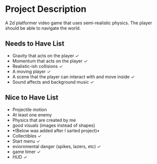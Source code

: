 # Project Description

A 2d platformer video game that uses semi-realistic physics. The player should be able to navigate the world.

## Needs to Have List
- Gravity that acts on the player ✓
- Momentum that acts on the player ✓
- Realistic-ish collisions ✓
- A moving player ✓
- A scene that the player can interact with and move inside ✓
- Sound affects and background music ✓

## Nice to Have List
- Projectile motion
- At least one enemy
- Physics that are created by me
- good visuals (images instead of shapes)
- •(Below was added after I sarted project)•
- Collectibles ✓
- Start menu ✓
- eviornmental danger (spikes, lazers, etc) ✓
- game timer ✓
- HUD ✓
